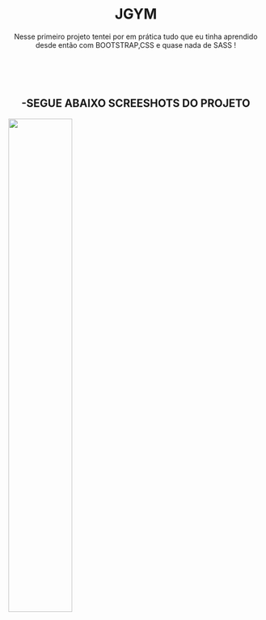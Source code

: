 <h1 align="center"> JGYM </h1> </center>
<p align="center">Nesse primeiro projeto tentei por em prática tudo que eu tinha aprendido desde então com BOOTSTRAP,CSS e quase nada de SASS ! </p>
</br>
</br>
</br>
 <h2 align="center"><b>-SEGUE ABAIXO SCREESHOTS DO PROJETO</b></h2>

<img width="50%" hight="100%" src= "https://user-images.githubusercontent.com/61383712/88487078-8c87c080-cf58-11ea-9014-b273a1c3cb62.png"/>
